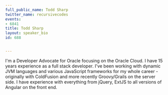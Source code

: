 ---
full_public_name: Todd Sharp
twitter_name: recursivecodes
events:
- 6841
title: Todd Sharp
layout: speaker_bio
id: 688

---
I'm a Developer Advocate for Oracle focusing on the Oracle Cloud. I have 15 years experience as a full stack developer.  I've been working with dynamic JVM languages and various JavaScript frameworks for my whole career - originally with ColdFusion and more recently Groovy/Grails on the server side.  I have experience with everything from jQuery, ExtJS to all versions of Angular on the front end.